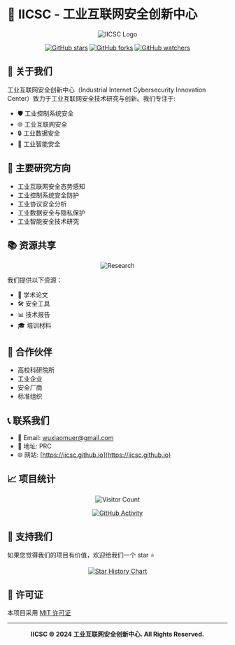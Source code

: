 # 🏫 IICSC - 工业互联网安全创新中心 

<div align="center">

![IICSC Logo](https://iicsc.github.io/images/logo.png)

[![GitHub stars](https://img.shields.io/github/stars/IICSC/IICSC.github.io?style=social)](https://github.com/IICSC/IICSC.github.io/stargazers)
[![GitHub forks](https://img.shields.io/github/forks/IICSC/IICSC.github.io?style=social)](https://github.com/IICSC/IICSC.github.io/network/members)
[![GitHub watchers](https://img.shields.io/github/watchers/IICSC/IICSC.github.io?style=social)](https://github.com/IICSC/IICSC.github.io/watchers)

</div>

## 👋 关于我们

工业互联网安全创新中心（Industrial Internet Cybersecurity Innovation Center）致力于工业互联网安全技术研究与创新。我们专注于:

- 🛡️ 工业控制系统安全
- 🌐 工业互联网安全
- 🔒 工业数据安全
- 🚀 工业智能安全

## 🎯 主要研究方向

- 工业互联网安全态势感知
- 工业控制系统安全防护
- 工业协议安全分析
- 工业数据安全与隐私保护
- 工业智能安全技术研究

## 📚 资源共享

<div align="center">

![Research](https://iicsc.github.io/images/research.jpg)

</div>

我们提供以下资源：

- 📖 学术论文
- 🛠️ 安全工具
- 📊 技术报告
- 🎓 培训材料

## 🤝 合作伙伴

- 高校科研院所
- 工业企业
- 安全厂商
- 标准组织

## 📞 联系我们

- 📧 Email: wuxiaomuer@gmail.com
- 🏢 地址: PRC
- 🌐 网站: [https://iicsc.github.io](https://iicsc.github.io)

## 📈 项目统计

<div align="center">

![Visitor Count](https://profile-counter.glitch.me/IICSC/count.svg)

[![GitHub Activity](https://activity-graph.herokuapp.com/graph?username=IICSC&theme=github)](https://github.com/IICSC)

</div>

## 🌟 支持我们

如果您觉得我们的项目有价值，欢迎给我们一个 star ⭐️

<div align="center">

[![Star History Chart](https://api.star-history.com/svg?repos=IICSC/IICSC.github.io&type=Date)](https://star-history.com/#IICSC/IICSC.github.io&Date)

</div>

## 📄 许可证

本项目采用 [MIT 许可证](LICENSE)

---

<div align="center">

**IICSC © 2024 工业互联网安全创新中心. All Rights Reserved.**

</div>
